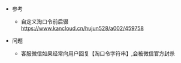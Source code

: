 
- 参考
    - 自定义淘口令前后辍 https://www.kancloud.cn/hujun528/a002/459758

- 问题
    - 客服微信如果经常向用户回复【淘口令字符串】,会被微信官方封杀